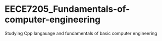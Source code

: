 # EECE7205_Fundamentals-of-computer-engineering

Studying Cpp langauage and fundamentals of basic computer engineering
